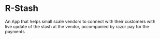 # R-Stash
An App that helps small scale vendors to connect with their customers with live update of the stash at the vendor, accompanied by razor pay for the payments 
